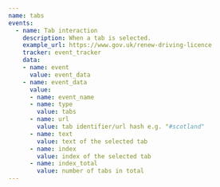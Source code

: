 ```yaml
---
name: tabs
events:
  - name: Tab interaction
    description: When a tab is selected.
    example_url: https://www.gov.uk/renew-driving-licence
    tracker: event_tracker
    data:
    - name: event
      value: event_data
    - name: event_data
      value:
      - name: event_name
      - name: type
        value: tabs
      - name: url
        value: tab identifier/url hash e.g. "#scotland"
      - name: text
        value: text of the selected tab
      - name: index
        value: index of the selected tab
      - name: index_total
        value: number of tabs in total
---
```

